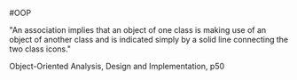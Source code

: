 #OOP

"An association implies that an object of one class is making use of an object of another class and is indicated simply by a solid line connecting the two class icons."

Object-Oriented Analysis, Design and Implementation, p50